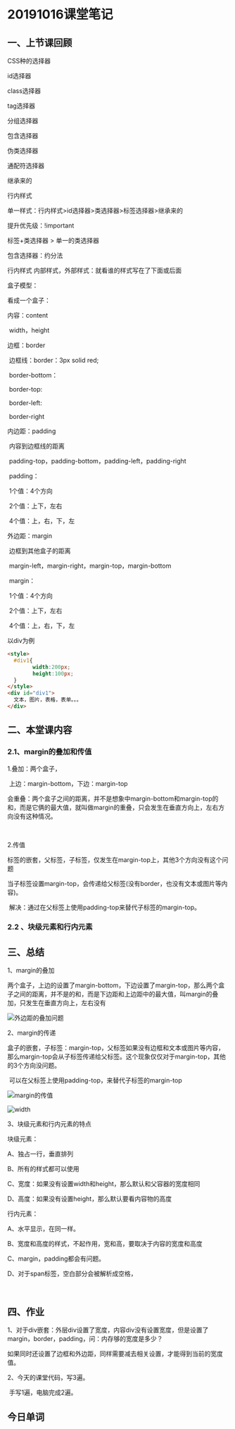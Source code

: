 # 20191016课堂笔记

## 一、上节课回顾

CSS种的选择器

id选择器

class选择器

tag选择器

分组选择器

包含选择器

伪类选择器

通配符选择器

继承来的

行内样式

单一样式：行内样式>id选择器>类选择器>标签选择器>继承来的

提升优先级：!important

标签+类选择器 > 单一的类选择器

包含选择器：约分法



行内样式  内部样式，外部样式：就看谁的样式写在了下面或后面



盒子模型：

看成一个盒子：

内容：content

​	width，height

边框：border

​	边框线：border：3px solid red;

​		border-bottom：

​		border-top:

​		border-left:

​		border-right

内边距：padding

​	内容到边框线的距离

​	padding-top，padding-bottom，padding-left，padding-right

​	padding：

​		1个值：4个方向

​		2个值：上下，左右

​		4个值：上，右，下，左

外边距：margin

​	边框到其他盒子的距离

​	margin-left，margin-right，margin-top，margin-bottom

​	margin：

​		1个值：4个方向

​		2个值：上下，左右

​		4个值：上，右，下，左



以div为例

```html
<style>
  #div1{
    	width:200px;
    	height:100px;
  }
</style>
<div id="div1">
  文本，图片，表格，表单。。。
</div>
```





## 二、本堂课内容

### 2.1、margin的叠加和传值

1.叠加：两个盒子，

​	上边：margin-bottom，下边：margin-top

​	会重叠：两个盒子之间的距离，并不是想象中margin-bottom和margin-top的和，而是它俩的最大值，就叫做margin的重叠，只会发生在垂直方向上，左右方向没有这种情况。

​	

2.传值

​	标签的嵌套，父标签，子标签，仅发生在margin-top上，其他3个方向没有这个问题

​	当子标签设置margin-top，会传递给父标签(没有border，也没有文本或图片等内容)。

​	解决：通过在父标签上使用padding-top来替代子标签的margin-top。



### 2.2 、块级元素和行内元素







## 三、总结

1、margin的叠加

​	两个盒子，上边的设置了margin-bottom，下边设置了margin-top，那么两个盒子之间的距离，并不是的和，而是下边距和上边距中的最大值，叫margin的叠加，只发生在垂直方向上，左右没有

![外边距的叠加问题](img\外边距的叠加问题.png)



2、margin的传递

​	盒子的嵌套，子标签：margin-top，父标签如果没有边框和文本或图片等内容，那么margin-top会从子标签传递给父标签。这个现象仅仅对于margin-top，其他的3个方向没问题。

​	可以在父标签上使用padding-top，来替代子标签的margin-top

![margin的传值](img\margin的传值.png)

![width](img\width.png)

3、块级元素和行内元素的特点

块级元素：

A、独占一行，垂直排列

B、所有的样式都可以使用

C、宽度：如果没有设置width和height，那么默认和父容器的宽度相同

D、高度：如果没有设置height，那么默认要看内容物的高度



行内元素：

A、水平显示，在同一样。

B、宽度和高度的样式，不起作用，宽和高，要取决于内容的宽度和高度

C、margin，padding都会有问题。

D、对于span标签，空白部分会被解析成空格，

​	<span><span>











## 四、作业

1、对于div嵌套：外层div设置了宽度，内容div没有设置宽度，但是设置了margin，border，padding，问：内存够的宽度是多少？

​	如果同时还设置了边框和外边距，同样需要减去相关设置，才能得到当前的宽度值。

2、今天的课堂代码，写3遍。

​	手写1遍，电脑完成2遍。



## 今日单词




